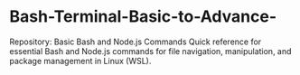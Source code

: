 # Bash-Terminal-Basic-to-Advance-
Repository: Basic Bash and Node.js Commands Quick reference for essential Bash and Node.js commands for file navigation, manipulation, and package management in Linux (WSL).
